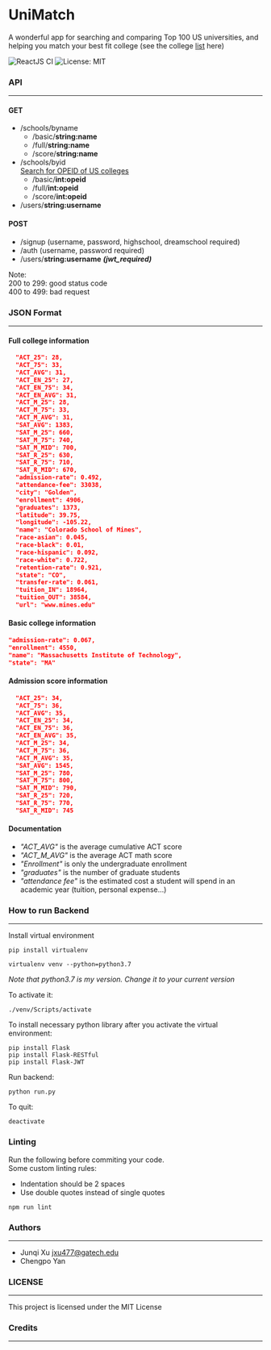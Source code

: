 # UniMatch
A wonderful app for searching and comparing Top 100 US universities, and helping you match your best fit college
(see the college [list](https://www.usnews.com/best-colleges/rankings/national-universities) here)

![ReactJS CI](https://github.com/JackyXu-Cool/UniMatch/workflows/ReactJS%20CI/badge.svg)
![License: MIT](https://img.shields.io/badge/License-MIT-yellow.svg)

### API
-------------
#### GET 
- /schools/byname  
    - /basic/**string:name**
    - /full/**string:name**
    - /score/**string:name**
- /schools/byid  
[Search for OPEID of US colleges](https://opecode.com/)
    - /basic/**int:opeid**
    - /full/**int:opeid**
    - /score/**int:opeid**
- /users/**string:username**
#### POST
- /signup (username, password, highschool, dreamschool required)
- /auth (username, password required)
- /users/**string:username**  _**(jwt_required)**_

Note:  <br />
200 to 299: good status code <br />
400 to 499: bad request

### JSON Format
-----
#### Full college information
``` JSON
  "ACT_25": 28,
  "ACT_75": 33,
  "ACT_AVG": 31,
  "ACT_EN_25": 27,
  "ACT_EN_75": 34,
  "ACT_EN_AVG": 31,
  "ACT_M_25": 28,
  "ACT_M_75": 33,
  "ACT_M_AVG": 31,
  "SAT_AVG": 1383,
  "SAT_M_25": 660,
  "SAT_M_75": 740,
  "SAT_M_MID": 700,
  "SAT_R_25": 630,
  "SAT_R_75": 710,
  "SAT_R_MID": 670,
  "admission-rate": 0.492,
  "attendance-fee": 33038,
  "city": "Golden",
  "enrollment": 4906,
  "graduates": 1373,
  "latitude": 39.75,
  "longitude": -105.22,
  "name": "Colorado School of Mines",
  "race-asian": 0.045,
  "race-black": 0.01,
  "race-hispanic": 0.092,
  "race-white": 0.722,
  "retention-rate": 0.921,
  "state": "CO",
  "transfer-rate": 0.061,
  "tuition_IN": 18964,
  "tuition_OUT": 38584,
  "url": "www.mines.edu"
```

#### Basic college information
``` JSON
"admission-rate": 0.067,
"enrollment": 4550,
"name": "Massachusetts Institute of Technology",
"state": "MA"
```

#### Admission score information
``` JSON
  "ACT_25": 34,
  "ACT_75": 36,
  "ACT_AVG": 35,
  "ACT_EN_25": 34,
  "ACT_EN_75": 36,
  "ACT_EN_AVG": 35,
  "ACT_M_25": 34,
  "ACT_M_75": 36,
  "ACT_M_AVG": 35,
  "SAT_AVG": 1545,
  "SAT_M_25": 780,
  "SAT_M_75": 800,
  "SAT_M_MID": 790,
  "SAT_R_25": 720,
  "SAT_R_75": 770,
  "SAT_R_MID": 745
```

#### Documentation
- _"ACT_AVG"_ is the average cumulative ACT score
- _"ACT_M_AVG"_ is the average ACT math score
- _"Enrollment"_ is only the undergraduate enrollment
- _"graduates"_ is the number of graduate students
- _"attendance fee"_ is the estimated cost a student will spend in an academic year (tuition, personal expense...)

### How to run Backend
-------------
Install virtual environment
```shell
pip install virtualenv

virtualenv venv --python=python3.7
```
_Note that python3.7 is my version. Change it to your current version_ <br />

To activate it:
```shell
./venv/Scripts/activate
```
To install necessary python library after you activate the virtual environment:
```shell
pip install Flask
pip install Flask-RESTful
pip install Flask-JWT
```
Run backend:
```
python run.py
```
To quit:
```
deactivate
```

### Linting
Run the following before commiting your code. <br />
Some custom linting rules:
- Indentation should be 2 spaces
- Use double quotes instead of single quotes
```
npm run lint
```

### Authors
---------------
- Junqi Xu  jxu477@gatech.edu
- Chengpo Yan   

### LICENSE
---------------
This project is licensed under the MIT License

### Credits
---------------
